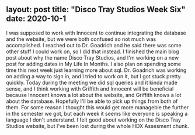 layout: post
title:  "Disco Tray Studios Week Six"
date:   2020-10-1
---
I was supposed to work with Innocent to continue integrating the database and the website, but we were both confused so not much was accomplished. I reached out to Dr. Goadrich and he said there was some other stuff I could work on, so I did that instead. I finished the main blog post about why the name Disco Tray Studios, and I'm working on a new post for adding dates in My Life In Months. I also plan on spending some time this next week just learning more about sql. Dr. Goadrich was working on adding a way to sign in, and I tried to work on it, but I got stuck pretty quickly. Today during the meeting we did sql queries and it kinda made sense, and I think working with Griffith and Innocent will be beneficial because Innocent knows a lot about the website, and Griffith knows a lot about the database. Hopefully I'll be able to pick up things from both of them. For some reason I thought this would get more manageble the further in the semester we got, but each week it seems like everyone is speaking a language I don't understand. I felt good about working on the Disco Tray Studios website, but I've been lost during the whole HDX Assesment chunk. 